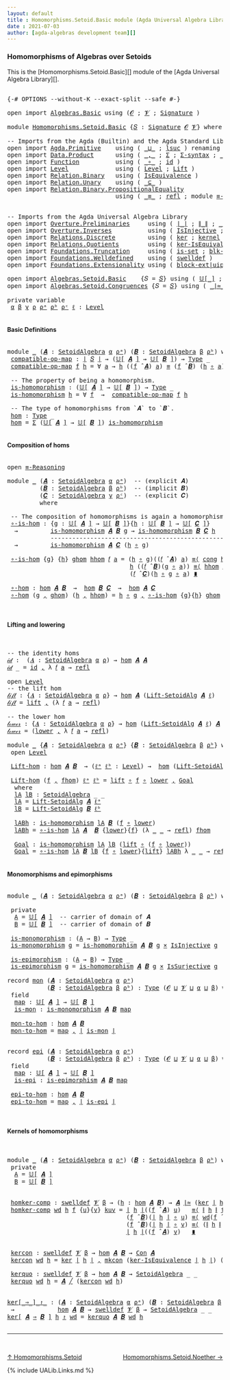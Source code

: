 ```yaml
---
layout: default
title : Homomorphisms.Setoid.Basic module (Agda Universal Algebra Library)
date : 2021-07-03
author: [agda-algebras development team][]
---
```


### <a id="homomorphisms-of-algebras-over-setoids">Homomorphisms of Algebras over Setoids</a>

This is the [Homomorphisms.Setoid.Basic][] module of the [Agda Universal Algebra Library][].

<pre class="Agda">

<a id="365" class="Symbol">{-#</a> <a id="369" class="Keyword">OPTIONS</a> <a id="377" class="Pragma">--without-K</a> <a id="389" class="Pragma">--exact-split</a> <a id="403" class="Pragma">--safe</a> <a id="410" class="Symbol">#-}</a>

<a id="415" class="Keyword">open</a> <a id="420" class="Keyword">import</a> <a id="427" href="Algebras.Basic.html" class="Module">Algebras.Basic</a> <a id="442" class="Keyword">using</a> <a id="448" class="Symbol">(</a><a id="449" href="Algebras.Basic.html#1155" class="Generalizable">𝓞</a> <a id="451" class="Symbol">;</a> <a id="453" href="Algebras.Basic.html#1157" class="Generalizable">𝓥</a> <a id="455" class="Symbol">;</a> <a id="457" href="Algebras.Basic.html#3581" class="Function">Signature</a> <a id="467" class="Symbol">)</a>

<a id="470" class="Keyword">module</a> <a id="477" href="Homomorphisms.Setoid.Basic.html" class="Module">Homomorphisms.Setoid.Basic</a> <a id="504" class="Symbol">{</a><a id="505" href="Homomorphisms.Setoid.Basic.html#505" class="Bound">𝑆</a> <a id="507" class="Symbol">:</a> <a id="509" href="Algebras.Basic.html#3581" class="Function">Signature</a> <a id="519" href="Algebras.Basic.html#1155" class="Generalizable">𝓞</a> <a id="521" href="Algebras.Basic.html#1157" class="Generalizable">𝓥</a><a id="522" class="Symbol">}</a> <a id="524" class="Keyword">where</a>

<a id="531" class="Comment">-- Imports from the Agda (Builtin) and the Agda Standard Library</a>
<a id="596" class="Keyword">open</a> <a id="601" class="Keyword">import</a> <a id="608" href="Agda.Primitive.html" class="Module">Agda.Primitive</a>    <a id="626" class="Keyword">using</a> <a id="632" class="Symbol">(</a> <a id="634" href="Agda.Primitive.html#810" class="Primitive Operator">_⊔_</a> <a id="638" class="Symbol">;</a> <a id="640" href="Agda.Primitive.html#780" class="Primitive">lsuc</a> <a id="645" class="Symbol">)</a> <a id="647" class="Keyword">renaming</a> <a id="656" class="Symbol">(</a> <a id="658" href="Agda.Primitive.html#326" class="Primitive">Set</a> <a id="662" class="Symbol">to</a> <a id="665" class="Primitive">Type</a> <a id="670" class="Symbol">)</a>
<a id="672" class="Keyword">open</a> <a id="677" class="Keyword">import</a> <a id="684" href="Data.Product.html" class="Module">Data.Product</a>      <a id="702" class="Keyword">using</a> <a id="708" class="Symbol">(</a> <a id="710" href="Agda.Builtin.Sigma.html#236" class="InductiveConstructor Operator">_,_</a> <a id="714" class="Symbol">;</a> <a id="716" href="Agda.Builtin.Sigma.html#166" class="Record">Σ</a> <a id="718" class="Symbol">;</a> <a id="720" href="Data.Product.html#916" class="Function">Σ-syntax</a> <a id="729" class="Symbol">;</a> <a id="731" href="Data.Product.html#1167" class="Function Operator">_×_</a> <a id="735" class="Symbol">)</a>
<a id="737" class="Keyword">open</a> <a id="742" class="Keyword">import</a> <a id="749" href="Function.html" class="Module">Function</a>          <a id="767" class="Keyword">using</a> <a id="773" class="Symbol">(</a> <a id="775" href="Function.Base.html#1031" class="Function Operator">_∘_</a> <a id="779" class="Symbol">;</a> <a id="781" href="Function.Base.html#615" class="Function">id</a> <a id="784" class="Symbol">)</a>
<a id="786" class="Keyword">open</a> <a id="791" class="Keyword">import</a> <a id="798" href="Level.html" class="Module">Level</a>             <a id="816" class="Keyword">using</a> <a id="822" class="Symbol">(</a> <a id="824" href="Agda.Primitive.html#597" class="Postulate">Level</a> <a id="830" class="Symbol">;</a> <a id="832" href="Level.html#400" class="Record">Lift</a> <a id="837" class="Symbol">)</a>
<a id="839" class="Keyword">open</a> <a id="844" class="Keyword">import</a> <a id="851" href="Relation.Binary.html" class="Module">Relation.Binary</a>   <a id="869" class="Keyword">using</a> <a id="875" class="Symbol">(</a> <a id="877" href="Relation.Binary.Structures.html#1522" class="Record">IsEquivalence</a> <a id="891" class="Symbol">)</a>
<a id="893" class="Keyword">open</a> <a id="898" class="Keyword">import</a> <a id="905" href="Relation.Unary.html" class="Module">Relation.Unary</a>    <a id="923" class="Keyword">using</a> <a id="929" class="Symbol">(</a> <a id="931" href="Relation.Unary.html#1742" class="Function Operator">_⊆_</a> <a id="935" class="Symbol">)</a>
<a id="937" class="Keyword">open</a> <a id="942" class="Keyword">import</a> <a id="949" href="Relation.Binary.PropositionalEquality.html" class="Module">Relation.Binary.PropositionalEquality</a>
                              <a id="1017" class="Keyword">using</a> <a id="1023" class="Symbol">(</a> <a id="1025" href="Agda.Builtin.Equality.html#151" class="Datatype Operator">_≡_</a> <a id="1029" class="Symbol">;</a> <a id="1031" href="Agda.Builtin.Equality.html#208" class="InductiveConstructor">refl</a> <a id="1036" class="Symbol">;</a> <a id="1038" class="Keyword">module</a> <a id="1045" href="Relation.Binary.PropositionalEquality.Core.html#2708" class="Module">≡-Reasoning</a> <a id="1057" class="Symbol">;</a> <a id="1059" href="Relation.Binary.PropositionalEquality.Core.html#1130" class="Function">cong</a> <a id="1064" class="Symbol">)</a>


<a id="1068" class="Comment">-- Imports from the Agda Universal Algebra Library</a>
<a id="1119" class="Keyword">open</a> <a id="1124" class="Keyword">import</a> <a id="1131" href="Overture.Preliminaries.html" class="Module">Overture.Preliminaries</a>     <a id="1158" class="Keyword">using</a> <a id="1164" class="Symbol">(</a> <a id="1166" href="Overture.Preliminaries.html#4245" class="Function Operator">∣_∣</a> <a id="1170" class="Symbol">;</a> <a id="1172" href="Overture.Preliminaries.html#4283" class="Function Operator">∥_∥</a> <a id="1176" class="Symbol">;</a> <a id="1178" href="Overture.Preliminaries.html#4949" class="Function Operator">_⁻¹</a> <a id="1182" class="Symbol">;</a> <a id="1184" href="Overture.Preliminaries.html#9333" class="Function Operator">_≈_</a><a id="1187" class="Symbol">)</a>
<a id="1189" class="Keyword">open</a> <a id="1194" class="Keyword">import</a> <a id="1201" href="Overture.Inverses.html" class="Module">Overture.Inverses</a>          <a id="1228" class="Keyword">using</a> <a id="1234" class="Symbol">(</a> <a id="1236" href="Overture.Inverses.html#2396" class="Function">IsInjective</a> <a id="1248" class="Symbol">;</a> <a id="1250" href="Overture.Inverses.html#3271" class="Function">IsSurjective</a> <a id="1263" class="Symbol">;</a> <a id="1265" href="Overture.Inverses.html#3527" class="Function">SurjInv</a> <a id="1273" class="Symbol">;</a> <a id="1275" href="Overture.Inverses.html#3839" class="Function">SurjInvIsRightInv</a> <a id="1293" class="Symbol">;</a> <a id="1295" href="Overture.Inverses.html#4022" class="Function">epic-factor</a> <a id="1307" class="Symbol">)</a>
<a id="1309" class="Keyword">open</a> <a id="1314" class="Keyword">import</a> <a id="1321" href="Relations.Discrete.html" class="Module">Relations.Discrete</a>         <a id="1348" class="Keyword">using</a> <a id="1354" class="Symbol">(</a> <a id="1356" href="Relations.Discrete.html#3675" class="Function">ker</a> <a id="1360" class="Symbol">;</a> <a id="1362" href="Relations.Discrete.html#3905" class="Function">kernel</a> <a id="1369" class="Symbol">)</a>
<a id="1371" class="Keyword">open</a> <a id="1376" class="Keyword">import</a> <a id="1383" href="Relations.Quotients.html" class="Module">Relations.Quotients</a>        <a id="1410" class="Keyword">using</a> <a id="1416" class="Symbol">(</a> <a id="1418" href="Relations.Quotients.html#2689" class="Function">ker-IsEquivalence</a> <a id="1436" class="Symbol">)</a>
<a id="1438" class="Keyword">open</a> <a id="1443" class="Keyword">import</a> <a id="1450" href="Foundations.Truncation.html" class="Module">Foundations.Truncation</a>     <a id="1477" class="Keyword">using</a> <a id="1483" class="Symbol">(</a> <a id="1485" href="Foundations.Truncation.html#6586" class="Function">is-set</a> <a id="1492" class="Symbol">;</a> <a id="1494" href="Foundations.Truncation.html#10844" class="Function">blk-uip</a> <a id="1502" class="Symbol">;</a> <a id="1504" href="Foundations.Truncation.html#7357" class="Function">is-embedding</a> <a id="1517" class="Symbol">;</a> <a id="1519" href="Foundations.Truncation.html#9420" class="Function">monic-is-embedding|Set</a> <a id="1542" class="Symbol">)</a>
<a id="1544" class="Keyword">open</a> <a id="1549" class="Keyword">import</a> <a id="1556" href="Foundations.Welldefined.html" class="Module">Foundations.Welldefined</a>    <a id="1583" class="Keyword">using</a> <a id="1589" class="Symbol">(</a> <a id="1591" href="Foundations.Welldefined.html#2935" class="Function">swelldef</a> <a id="1600" class="Symbol">)</a>
<a id="1602" class="Keyword">open</a> <a id="1607" class="Keyword">import</a> <a id="1614" href="Foundations.Extensionality.html" class="Module">Foundations.Extensionality</a> <a id="1641" class="Keyword">using</a> <a id="1647" class="Symbol">(</a> <a id="1649" href="Foundations.Extensionality.html#4871" class="Function">block-ext|uip</a> <a id="1663" class="Symbol">;</a> <a id="1665" href="Foundations.Extensionality.html#3284" class="Function">pred-ext</a> <a id="1674" class="Symbol">)</a>

<a id="1677" class="Keyword">open</a> <a id="1682" class="Keyword">import</a> <a id="1689" href="Algebras.Setoid.Basic.html" class="Module">Algebras.Setoid.Basic</a>    <a id="1714" class="Symbol">{</a><a id="1715" class="Argument">𝑆</a> <a id="1717" class="Symbol">=</a> <a id="1719" href="Homomorphisms.Setoid.Basic.html#505" class="Bound">𝑆</a><a id="1720" class="Symbol">}</a> <a id="1722" class="Keyword">using</a> <a id="1728" class="Symbol">(</a> <a id="1730" href="Algebras.Setoid.Basic.html#3900" class="Function Operator">𝕌[_]</a> <a id="1735" class="Symbol">;</a> <a id="1737" href="Algebras.Setoid.Basic.html#3299" class="Record">SetoidAlgebra</a> <a id="1751" class="Symbol">;</a> <a id="1753" href="Algebras.Setoid.Basic.html#4532" class="Function Operator">_̂_</a> <a id="1757" class="Symbol">;</a> <a id="1759" href="Algebras.Setoid.Basic.html#4772" class="Function">Lift-SetoidAlg</a> <a id="1774" class="Symbol">)</a>
<a id="1776" class="Keyword">open</a> <a id="1781" class="Keyword">import</a> <a id="1788" href="Algebras.Setoid.Congruences.html" class="Module">Algebras.Setoid.Congruences</a> <a id="1816" class="Symbol">{</a><a id="1817" class="Argument">𝑆</a> <a id="1819" class="Symbol">=</a> <a id="1821" href="Homomorphisms.Setoid.Basic.html#505" class="Bound">𝑆</a><a id="1822" class="Symbol">}</a> <a id="1824" class="Keyword">using</a> <a id="1830" class="Symbol">(</a> <a id="1832" href="Algebras.Setoid.Congruences.html#1870" class="Function Operator">_∣≈_</a> <a id="1837" class="Symbol">;</a> <a id="1839" href="Algebras.Setoid.Congruences.html#2753" class="Function">Con</a> <a id="1843" class="Symbol">;</a> <a id="1845" href="Algebras.Setoid.Congruences.html#2541" class="Record">IsCongruence</a> <a id="1858" class="Symbol">;</a> <a id="1860" href="Algebras.Setoid.Congruences.html#2637" class="InductiveConstructor">mkcon</a> <a id="1866" class="Symbol">;</a> <a id="1868" href="Algebras.Setoid.Congruences.html#3741" class="Function Operator">_╱_</a><a id="1871" class="Symbol">)</a>

<a id="1874" class="Keyword">private</a> <a id="1882" class="Keyword">variable</a>
 <a id="1892" href="Homomorphisms.Setoid.Basic.html#1892" class="Generalizable">α</a> <a id="1894" href="Homomorphisms.Setoid.Basic.html#1894" class="Generalizable">β</a> <a id="1896" href="Homomorphisms.Setoid.Basic.html#1896" class="Generalizable">γ</a> <a id="1898" href="Homomorphisms.Setoid.Basic.html#1898" class="Generalizable">ρ</a> <a id="1900" href="Homomorphisms.Setoid.Basic.html#1900" class="Generalizable">ρᵃ</a> <a id="1903" href="Homomorphisms.Setoid.Basic.html#1903" class="Generalizable">ρᵇ</a> <a id="1906" href="Homomorphisms.Setoid.Basic.html#1906" class="Generalizable">ρᶜ</a> <a id="1909" href="Homomorphisms.Setoid.Basic.html#1909" class="Generalizable">ℓ</a> <a id="1911" class="Symbol">:</a> <a id="1913" href="Agda.Primitive.html#597" class="Postulate">Level</a>

</pre>

#### <a id="basic-definitions">Basic Definitions</a>

<pre class="Agda">

<a id="2000" class="Keyword">module</a> <a id="2007" href="Homomorphisms.Setoid.Basic.html#2007" class="Module">_</a> <a id="2009" class="Symbol">(</a><a id="2010" href="Homomorphisms.Setoid.Basic.html#2010" class="Bound">𝑨</a> <a id="2012" class="Symbol">:</a> <a id="2014" href="Algebras.Setoid.Basic.html#3299" class="Record">SetoidAlgebra</a> <a id="2028" href="Homomorphisms.Setoid.Basic.html#1892" class="Generalizable">α</a> <a id="2030" href="Homomorphisms.Setoid.Basic.html#1900" class="Generalizable">ρᵃ</a><a id="2032" class="Symbol">)</a> <a id="2034" class="Symbol">(</a><a id="2035" href="Homomorphisms.Setoid.Basic.html#2035" class="Bound">𝑩</a> <a id="2037" class="Symbol">:</a> <a id="2039" href="Algebras.Setoid.Basic.html#3299" class="Record">SetoidAlgebra</a> <a id="2053" href="Homomorphisms.Setoid.Basic.html#1894" class="Generalizable">β</a> <a id="2055" href="Homomorphisms.Setoid.Basic.html#1903" class="Generalizable">ρᵇ</a><a id="2057" class="Symbol">)</a> <a id="2059" class="Keyword">where</a>
 <a id="2066" href="Homomorphisms.Setoid.Basic.html#2066" class="Function">compatible-op-map</a> <a id="2084" class="Symbol">:</a> <a id="2086" href="Overture.Preliminaries.html#4245" class="Function Operator">∣</a> <a id="2088" href="Homomorphisms.Setoid.Basic.html#505" class="Bound">𝑆</a> <a id="2090" href="Overture.Preliminaries.html#4245" class="Function Operator">∣</a> <a id="2092" class="Symbol">→</a> <a id="2094" class="Symbol">(</a><a id="2095" href="Algebras.Setoid.Basic.html#3900" class="Function Operator">𝕌[</a> <a id="2098" href="Homomorphisms.Setoid.Basic.html#2010" class="Bound">𝑨</a> <a id="2100" href="Algebras.Setoid.Basic.html#3900" class="Function Operator">]</a> <a id="2102" class="Symbol">→</a> <a id="2104" href="Algebras.Setoid.Basic.html#3900" class="Function Operator">𝕌[</a> <a id="2107" href="Homomorphisms.Setoid.Basic.html#2035" class="Bound">𝑩</a> <a id="2109" href="Algebras.Setoid.Basic.html#3900" class="Function Operator">]</a><a id="2110" class="Symbol">)</a> <a id="2112" class="Symbol">→</a> <a id="2114" href="Homomorphisms.Setoid.Basic.html#665" class="Primitive">Type</a> <a id="2119" class="Symbol">_</a>
 <a id="2122" href="Homomorphisms.Setoid.Basic.html#2066" class="Function">compatible-op-map</a> <a id="2140" href="Homomorphisms.Setoid.Basic.html#2140" class="Bound">f</a> <a id="2142" href="Homomorphisms.Setoid.Basic.html#2142" class="Bound">h</a> <a id="2144" class="Symbol">=</a> <a id="2146" class="Symbol">∀</a> <a id="2148" href="Homomorphisms.Setoid.Basic.html#2148" class="Bound">a</a> <a id="2150" class="Symbol">→</a> <a id="2152" href="Homomorphisms.Setoid.Basic.html#2142" class="Bound">h</a> <a id="2154" class="Symbol">((</a><a id="2156" href="Homomorphisms.Setoid.Basic.html#2140" class="Bound">f</a> <a id="2158" href="Algebras.Setoid.Basic.html#4532" class="Function Operator">̂</a> <a id="2160" href="Homomorphisms.Setoid.Basic.html#2010" class="Bound">𝑨</a><a id="2161" class="Symbol">)</a> <a id="2163" href="Homomorphisms.Setoid.Basic.html#2148" class="Bound">a</a><a id="2164" class="Symbol">)</a> <a id="2166" href="Agda.Builtin.Equality.html#151" class="Datatype Operator">≡</a> <a id="2168" class="Symbol">(</a><a id="2169" href="Homomorphisms.Setoid.Basic.html#2140" class="Bound">f</a> <a id="2171" href="Algebras.Setoid.Basic.html#4532" class="Function Operator">̂</a> <a id="2173" href="Homomorphisms.Setoid.Basic.html#2035" class="Bound">𝑩</a><a id="2174" class="Symbol">)</a> <a id="2176" class="Symbol">(</a><a id="2177" href="Homomorphisms.Setoid.Basic.html#2142" class="Bound">h</a> <a id="2179" href="Function.Base.html#1031" class="Function Operator">∘</a> <a id="2181" href="Homomorphisms.Setoid.Basic.html#2148" class="Bound">a</a><a id="2182" class="Symbol">)</a>

 <a id="2186" class="Comment">-- The property of being a homomorphism.</a>
 <a id="2228" href="Homomorphisms.Setoid.Basic.html#2228" class="Function">is-homomorphism</a> <a id="2244" class="Symbol">:</a> <a id="2246" class="Symbol">(</a><a id="2247" href="Algebras.Setoid.Basic.html#3900" class="Function Operator">𝕌[</a> <a id="2250" href="Homomorphisms.Setoid.Basic.html#2010" class="Bound">𝑨</a> <a id="2252" href="Algebras.Setoid.Basic.html#3900" class="Function Operator">]</a> <a id="2254" class="Symbol">→</a> <a id="2256" href="Algebras.Setoid.Basic.html#3900" class="Function Operator">𝕌[</a> <a id="2259" href="Homomorphisms.Setoid.Basic.html#2035" class="Bound">𝑩</a> <a id="2261" href="Algebras.Setoid.Basic.html#3900" class="Function Operator">]</a><a id="2262" class="Symbol">)</a> <a id="2264" class="Symbol">→</a> <a id="2266" href="Homomorphisms.Setoid.Basic.html#665" class="Primitive">Type</a> <a id="2271" class="Symbol">_</a>
 <a id="2274" href="Homomorphisms.Setoid.Basic.html#2228" class="Function">is-homomorphism</a> <a id="2290" href="Homomorphisms.Setoid.Basic.html#2290" class="Bound">h</a> <a id="2292" class="Symbol">=</a> <a id="2294" class="Symbol">∀</a> <a id="2296" href="Homomorphisms.Setoid.Basic.html#2296" class="Bound">f</a>  <a id="2299" class="Symbol">→</a>  <a id="2302" href="Homomorphisms.Setoid.Basic.html#2066" class="Function">compatible-op-map</a> <a id="2320" href="Homomorphisms.Setoid.Basic.html#2296" class="Bound">f</a> <a id="2322" href="Homomorphisms.Setoid.Basic.html#2290" class="Bound">h</a>

 <a id="2326" class="Comment">-- The type of homomorphisms from `𝑨` to `𝑩`.</a>
 <a id="2373" href="Homomorphisms.Setoid.Basic.html#2373" class="Function">hom</a> <a id="2377" class="Symbol">:</a> <a id="2379" href="Homomorphisms.Setoid.Basic.html#665" class="Primitive">Type</a> <a id="2384" class="Symbol">_</a>
 <a id="2387" href="Homomorphisms.Setoid.Basic.html#2373" class="Function">hom</a> <a id="2391" class="Symbol">=</a> <a id="2393" href="Agda.Builtin.Sigma.html#166" class="Record">Σ</a> <a id="2395" class="Symbol">(</a><a id="2396" href="Algebras.Setoid.Basic.html#3900" class="Function Operator">𝕌[</a> <a id="2399" href="Homomorphisms.Setoid.Basic.html#2010" class="Bound">𝑨</a> <a id="2401" href="Algebras.Setoid.Basic.html#3900" class="Function Operator">]</a> <a id="2403" class="Symbol">→</a> <a id="2405" href="Algebras.Setoid.Basic.html#3900" class="Function Operator">𝕌[</a> <a id="2408" href="Homomorphisms.Setoid.Basic.html#2035" class="Bound">𝑩</a> <a id="2410" href="Algebras.Setoid.Basic.html#3900" class="Function Operator">]</a><a id="2411" class="Symbol">)</a> <a id="2413" href="Homomorphisms.Setoid.Basic.html#2228" class="Function">is-homomorphism</a>

</pre>

#### <a id="composition-of-homs">Composition of homs</a>

<pre class="Agda">

<a id="2514" class="Keyword">open</a> <a id="2519" href="Relation.Binary.PropositionalEquality.Core.html#2708" class="Module">≡-Reasoning</a>

<a id="2532" class="Keyword">module</a> <a id="2539" href="Homomorphisms.Setoid.Basic.html#2539" class="Module">_</a> <a id="2541" class="Symbol">(</a><a id="2542" href="Homomorphisms.Setoid.Basic.html#2542" class="Bound">𝑨</a> <a id="2544" class="Symbol">:</a> <a id="2546" href="Algebras.Setoid.Basic.html#3299" class="Record">SetoidAlgebra</a> <a id="2560" href="Homomorphisms.Setoid.Basic.html#1892" class="Generalizable">α</a> <a id="2562" href="Homomorphisms.Setoid.Basic.html#1900" class="Generalizable">ρᵃ</a><a id="2564" class="Symbol">)</a>  <a id="2567" class="Comment">-- (explicit 𝑨)</a>
         <a id="2592" class="Symbol">(</a><a id="2593" href="Homomorphisms.Setoid.Basic.html#2593" class="Bound">𝑩</a> <a id="2595" class="Symbol">:</a> <a id="2597" href="Algebras.Setoid.Basic.html#3299" class="Record">SetoidAlgebra</a> <a id="2611" href="Homomorphisms.Setoid.Basic.html#1894" class="Generalizable">β</a> <a id="2613" href="Homomorphisms.Setoid.Basic.html#1903" class="Generalizable">ρᵇ</a><a id="2615" class="Symbol">)</a>  <a id="2618" class="Comment">-- (implicit 𝑩)</a>
         <a id="2643" class="Symbol">(</a><a id="2644" href="Homomorphisms.Setoid.Basic.html#2644" class="Bound">𝑪</a> <a id="2646" class="Symbol">:</a> <a id="2648" href="Algebras.Setoid.Basic.html#3299" class="Record">SetoidAlgebra</a> <a id="2662" href="Homomorphisms.Setoid.Basic.html#1896" class="Generalizable">γ</a> <a id="2664" href="Homomorphisms.Setoid.Basic.html#1906" class="Generalizable">ρᶜ</a><a id="2666" class="Symbol">)</a>  <a id="2669" class="Comment">-- (explicit 𝑪)</a>
         <a id="2694" class="Keyword">where</a>

 <a id="2702" class="Comment">-- The composition of homomorphisms is again a homomorphism.</a>
 <a id="2764" href="Homomorphisms.Setoid.Basic.html#2764" class="Function">∘-is-hom</a> <a id="2773" class="Symbol">:</a> <a id="2775" class="Symbol">{</a><a id="2776" href="Homomorphisms.Setoid.Basic.html#2776" class="Bound">g</a> <a id="2778" class="Symbol">:</a> <a id="2780" href="Algebras.Setoid.Basic.html#3900" class="Function Operator">𝕌[</a> <a id="2783" href="Homomorphisms.Setoid.Basic.html#2542" class="Bound">𝑨</a> <a id="2785" href="Algebras.Setoid.Basic.html#3900" class="Function Operator">]</a> <a id="2787" class="Symbol">→</a> <a id="2789" href="Algebras.Setoid.Basic.html#3900" class="Function Operator">𝕌[</a> <a id="2792" href="Homomorphisms.Setoid.Basic.html#2593" class="Bound">𝑩</a> <a id="2794" href="Algebras.Setoid.Basic.html#3900" class="Function Operator">]</a><a id="2795" class="Symbol">}{</a><a id="2797" href="Homomorphisms.Setoid.Basic.html#2797" class="Bound">h</a> <a id="2799" class="Symbol">:</a> <a id="2801" href="Algebras.Setoid.Basic.html#3900" class="Function Operator">𝕌[</a> <a id="2804" href="Homomorphisms.Setoid.Basic.html#2593" class="Bound">𝑩</a> <a id="2806" href="Algebras.Setoid.Basic.html#3900" class="Function Operator">]</a> <a id="2808" class="Symbol">→</a> <a id="2810" href="Algebras.Setoid.Basic.html#3900" class="Function Operator">𝕌[</a> <a id="2813" href="Homomorphisms.Setoid.Basic.html#2644" class="Bound">𝑪</a> <a id="2815" href="Algebras.Setoid.Basic.html#3900" class="Function Operator">]</a><a id="2816" class="Symbol">}</a>
  <a id="2820" class="Symbol">→</a>         <a id="2830" href="Homomorphisms.Setoid.Basic.html#2228" class="Function">is-homomorphism</a> <a id="2846" href="Homomorphisms.Setoid.Basic.html#2542" class="Bound">𝑨</a> <a id="2848" href="Homomorphisms.Setoid.Basic.html#2593" class="Bound">𝑩</a> <a id="2850" href="Homomorphisms.Setoid.Basic.html#2776" class="Bound">g</a> <a id="2852" class="Symbol">→</a> <a id="2854" href="Homomorphisms.Setoid.Basic.html#2228" class="Function">is-homomorphism</a> <a id="2870" href="Homomorphisms.Setoid.Basic.html#2593" class="Bound">𝑩</a> <a id="2872" href="Homomorphisms.Setoid.Basic.html#2644" class="Bound">𝑪</a> <a id="2874" href="Homomorphisms.Setoid.Basic.html#2797" class="Bound">h</a>
            <a id="2888" class="Comment">-------------------------------------------------</a>
  <a id="2940" class="Symbol">→</a>         <a id="2950" href="Homomorphisms.Setoid.Basic.html#2228" class="Function">is-homomorphism</a> <a id="2966" href="Homomorphisms.Setoid.Basic.html#2542" class="Bound">𝑨</a> <a id="2968" href="Homomorphisms.Setoid.Basic.html#2644" class="Bound">𝑪</a> <a id="2970" class="Symbol">(</a><a id="2971" href="Homomorphisms.Setoid.Basic.html#2797" class="Bound">h</a> <a id="2973" href="Function.Base.html#1031" class="Function Operator">∘</a> <a id="2975" href="Homomorphisms.Setoid.Basic.html#2776" class="Bound">g</a><a id="2976" class="Symbol">)</a>

 <a id="2980" href="Homomorphisms.Setoid.Basic.html#2764" class="Function">∘-is-hom</a> <a id="2989" class="Symbol">{</a><a id="2990" href="Homomorphisms.Setoid.Basic.html#2990" class="Bound">g</a><a id="2991" class="Symbol">}</a> <a id="2993" class="Symbol">{</a><a id="2994" href="Homomorphisms.Setoid.Basic.html#2994" class="Bound">h</a><a id="2995" class="Symbol">}</a> <a id="2997" href="Homomorphisms.Setoid.Basic.html#2997" class="Bound">ghom</a> <a id="3002" href="Homomorphisms.Setoid.Basic.html#3002" class="Bound">hhom</a> <a id="3007" href="Homomorphisms.Setoid.Basic.html#3007" class="Bound">𝑓</a> <a id="3009" href="Homomorphisms.Setoid.Basic.html#3009" class="Bound">a</a> <a id="3011" class="Symbol">=</a> <a id="3013" class="Symbol">(</a><a id="3014" href="Homomorphisms.Setoid.Basic.html#2994" class="Bound">h</a> <a id="3016" href="Function.Base.html#1031" class="Function Operator">∘</a> <a id="3018" href="Homomorphisms.Setoid.Basic.html#2990" class="Bound">g</a><a id="3019" class="Symbol">)((</a><a id="3022" href="Homomorphisms.Setoid.Basic.html#3007" class="Bound">𝑓</a> <a id="3024" href="Algebras.Setoid.Basic.html#4532" class="Function Operator">̂</a> <a id="3026" href="Homomorphisms.Setoid.Basic.html#2542" class="Bound">𝑨</a><a id="3027" class="Symbol">)</a> <a id="3029" href="Homomorphisms.Setoid.Basic.html#3009" class="Bound">a</a><a id="3030" class="Symbol">)</a> <a id="3032" href="Relation.Binary.PropositionalEquality.Core.html#2923" class="Function">≡⟨</a> <a id="3035" href="Relation.Binary.PropositionalEquality.Core.html#1130" class="Function">cong</a> <a id="3040" href="Homomorphisms.Setoid.Basic.html#2994" class="Bound">h</a> <a id="3042" class="Symbol">(</a> <a id="3044" href="Homomorphisms.Setoid.Basic.html#2997" class="Bound">ghom</a> <a id="3049" href="Homomorphisms.Setoid.Basic.html#3007" class="Bound">𝑓</a> <a id="3051" href="Homomorphisms.Setoid.Basic.html#3009" class="Bound">a</a> <a id="3053" class="Symbol">)</a> <a id="3055" href="Relation.Binary.PropositionalEquality.Core.html#2923" class="Function">⟩</a>
                                  <a id="3091" href="Homomorphisms.Setoid.Basic.html#2994" class="Bound">h</a> <a id="3093" class="Symbol">((</a><a id="3095" href="Homomorphisms.Setoid.Basic.html#3007" class="Bound">𝑓</a> <a id="3097" href="Algebras.Setoid.Basic.html#4532" class="Function Operator">̂</a> <a id="3099" href="Homomorphisms.Setoid.Basic.html#2593" class="Bound">𝑩</a><a id="3100" class="Symbol">)(</a><a id="3102" href="Homomorphisms.Setoid.Basic.html#2990" class="Bound">g</a> <a id="3104" href="Function.Base.html#1031" class="Function Operator">∘</a> <a id="3106" href="Homomorphisms.Setoid.Basic.html#3009" class="Bound">a</a><a id="3107" class="Symbol">))</a> <a id="3110" href="Relation.Binary.PropositionalEquality.Core.html#2923" class="Function">≡⟨</a> <a id="3113" href="Homomorphisms.Setoid.Basic.html#3002" class="Bound">hhom</a> <a id="3118" href="Homomorphisms.Setoid.Basic.html#3007" class="Bound">𝑓</a> <a id="3120" class="Symbol">(</a> <a id="3122" href="Homomorphisms.Setoid.Basic.html#2990" class="Bound">g</a> <a id="3124" href="Function.Base.html#1031" class="Function Operator">∘</a> <a id="3126" href="Homomorphisms.Setoid.Basic.html#3009" class="Bound">a</a> <a id="3128" class="Symbol">)</a> <a id="3130" href="Relation.Binary.PropositionalEquality.Core.html#2923" class="Function">⟩</a>
                                  <a id="3166" class="Symbol">(</a><a id="3167" href="Homomorphisms.Setoid.Basic.html#3007" class="Bound">𝑓</a> <a id="3169" href="Algebras.Setoid.Basic.html#4532" class="Function Operator">̂</a> <a id="3171" href="Homomorphisms.Setoid.Basic.html#2644" class="Bound">𝑪</a><a id="3172" class="Symbol">)(</a><a id="3174" href="Homomorphisms.Setoid.Basic.html#2994" class="Bound">h</a> <a id="3176" href="Function.Base.html#1031" class="Function Operator">∘</a> <a id="3178" href="Homomorphisms.Setoid.Basic.html#2990" class="Bound">g</a> <a id="3180" href="Function.Base.html#1031" class="Function Operator">∘</a> <a id="3182" href="Homomorphisms.Setoid.Basic.html#3009" class="Bound">a</a><a id="3183" class="Symbol">)</a> <a id="3185" href="Relation.Binary.PropositionalEquality.Core.html#3105" class="Function Operator">∎</a>

 <a id="3189" href="Homomorphisms.Setoid.Basic.html#3189" class="Function">∘-hom</a> <a id="3195" class="Symbol">:</a> <a id="3197" href="Homomorphisms.Setoid.Basic.html#2373" class="Function">hom</a> <a id="3201" href="Homomorphisms.Setoid.Basic.html#2542" class="Bound">𝑨</a> <a id="3203" href="Homomorphisms.Setoid.Basic.html#2593" class="Bound">𝑩</a>  <a id="3206" class="Symbol">→</a>  <a id="3209" href="Homomorphisms.Setoid.Basic.html#2373" class="Function">hom</a> <a id="3213" href="Homomorphisms.Setoid.Basic.html#2593" class="Bound">𝑩</a> <a id="3215" href="Homomorphisms.Setoid.Basic.html#2644" class="Bound">𝑪</a>  <a id="3218" class="Symbol">→</a>  <a id="3221" href="Homomorphisms.Setoid.Basic.html#2373" class="Function">hom</a> <a id="3225" href="Homomorphisms.Setoid.Basic.html#2542" class="Bound">𝑨</a> <a id="3227" href="Homomorphisms.Setoid.Basic.html#2644" class="Bound">𝑪</a>
 <a id="3230" href="Homomorphisms.Setoid.Basic.html#3189" class="Function">∘-hom</a> <a id="3236" class="Symbol">(</a><a id="3237" href="Homomorphisms.Setoid.Basic.html#3237" class="Bound">g</a> <a id="3239" href="Agda.Builtin.Sigma.html#236" class="InductiveConstructor Operator">,</a> <a id="3241" href="Homomorphisms.Setoid.Basic.html#3241" class="Bound">ghom</a><a id="3245" class="Symbol">)</a> <a id="3247" class="Symbol">(</a><a id="3248" href="Homomorphisms.Setoid.Basic.html#3248" class="Bound">h</a> <a id="3250" href="Agda.Builtin.Sigma.html#236" class="InductiveConstructor Operator">,</a> <a id="3252" href="Homomorphisms.Setoid.Basic.html#3252" class="Bound">hhom</a><a id="3256" class="Symbol">)</a> <a id="3258" class="Symbol">=</a> <a id="3260" href="Homomorphisms.Setoid.Basic.html#3248" class="Bound">h</a> <a id="3262" href="Function.Base.html#1031" class="Function Operator">∘</a> <a id="3264" href="Homomorphisms.Setoid.Basic.html#3237" class="Bound">g</a> <a id="3266" href="Agda.Builtin.Sigma.html#236" class="InductiveConstructor Operator">,</a> <a id="3268" href="Homomorphisms.Setoid.Basic.html#2764" class="Function">∘-is-hom</a> <a id="3277" class="Symbol">{</a><a id="3278" href="Homomorphisms.Setoid.Basic.html#3237" class="Bound">g</a><a id="3279" class="Symbol">}{</a><a id="3281" href="Homomorphisms.Setoid.Basic.html#3248" class="Bound">h</a><a id="3282" class="Symbol">}</a> <a id="3284" href="Homomorphisms.Setoid.Basic.html#3241" class="Bound">ghom</a> <a id="3289" href="Homomorphisms.Setoid.Basic.html#3252" class="Bound">hhom</a> 


</pre>

#### <a id="lifting-and-lowering">Lifting and lowering</a>

<pre class="Agda">


<a id="3384" class="Comment">-- the identity homs</a>
<a id="𝒾𝒹"></a><a id="3405" href="Homomorphisms.Setoid.Basic.html#3405" class="Function">𝒾𝒹</a> <a id="3408" class="Symbol">:</a>  <a id="3411" class="Symbol">(</a><a id="3412" href="Homomorphisms.Setoid.Basic.html#3412" class="Bound">𝑨</a> <a id="3414" class="Symbol">:</a> <a id="3416" href="Algebras.Setoid.Basic.html#3299" class="Record">SetoidAlgebra</a> <a id="3430" href="Homomorphisms.Setoid.Basic.html#1892" class="Generalizable">α</a> <a id="3432" href="Homomorphisms.Setoid.Basic.html#1898" class="Generalizable">ρ</a><a id="3433" class="Symbol">)</a> <a id="3435" class="Symbol">→</a> <a id="3437" href="Homomorphisms.Setoid.Basic.html#2373" class="Function">hom</a> <a id="3441" href="Homomorphisms.Setoid.Basic.html#3412" class="Bound">𝑨</a> <a id="3443" href="Homomorphisms.Setoid.Basic.html#3412" class="Bound">𝑨</a>
<a id="3445" href="Homomorphisms.Setoid.Basic.html#3405" class="Function">𝒾𝒹</a> <a id="3448" class="Symbol">_</a> <a id="3450" class="Symbol">=</a> <a id="3452" href="Function.Base.html#615" class="Function">id</a> <a id="3455" href="Agda.Builtin.Sigma.html#236" class="InductiveConstructor Operator">,</a> <a id="3457" class="Symbol">λ</a> <a id="3459" href="Homomorphisms.Setoid.Basic.html#3459" class="Bound">𝑓</a> <a id="3461" href="Homomorphisms.Setoid.Basic.html#3461" class="Bound">a</a> <a id="3463" class="Symbol">→</a> <a id="3465" href="Agda.Builtin.Equality.html#208" class="InductiveConstructor">refl</a>

<a id="3471" class="Keyword">open</a> <a id="3476" href="Level.html" class="Module">Level</a>
<a id="3482" class="Comment">-- the lift hom</a>
<a id="𝓁𝒾𝒻𝓉"></a><a id="3498" href="Homomorphisms.Setoid.Basic.html#3498" class="Function">𝓁𝒾𝒻𝓉</a> <a id="3503" class="Symbol">:</a> <a id="3505" class="Symbol">{</a><a id="3506" href="Homomorphisms.Setoid.Basic.html#3506" class="Bound">𝑨</a> <a id="3508" class="Symbol">:</a> <a id="3510" href="Algebras.Setoid.Basic.html#3299" class="Record">SetoidAlgebra</a> <a id="3524" href="Homomorphisms.Setoid.Basic.html#1892" class="Generalizable">α</a> <a id="3526" href="Homomorphisms.Setoid.Basic.html#1898" class="Generalizable">ρ</a><a id="3527" class="Symbol">}</a> <a id="3529" class="Symbol">→</a> <a id="3531" href="Homomorphisms.Setoid.Basic.html#2373" class="Function">hom</a> <a id="3535" href="Homomorphisms.Setoid.Basic.html#3506" class="Bound">𝑨</a> <a id="3537" class="Symbol">(</a><a id="3538" href="Algebras.Setoid.Basic.html#4772" class="Function">Lift-SetoidAlg</a> <a id="3553" href="Homomorphisms.Setoid.Basic.html#3506" class="Bound">𝑨</a> <a id="3555" href="Homomorphisms.Setoid.Basic.html#1909" class="Generalizable">ℓ</a><a id="3556" class="Symbol">)</a>
<a id="3558" href="Homomorphisms.Setoid.Basic.html#3498" class="Function">𝓁𝒾𝒻𝓉</a> <a id="3563" class="Symbol">=</a> <a id="3565" href="Level.html#457" class="InductiveConstructor">lift</a> <a id="3570" href="Agda.Builtin.Sigma.html#236" class="InductiveConstructor Operator">,</a> <a id="3572" class="Symbol">(λ</a> <a id="3575" href="Homomorphisms.Setoid.Basic.html#3575" class="Bound">𝑓</a> <a id="3577" href="Homomorphisms.Setoid.Basic.html#3577" class="Bound">a</a> <a id="3579" class="Symbol">→</a> <a id="3581" href="Agda.Builtin.Equality.html#208" class="InductiveConstructor">refl</a><a id="3585" class="Symbol">)</a>

<a id="3588" class="Comment">-- the lower hom</a>
<a id="𝓁ℴ𝓌ℯ𝓇"></a><a id="3605" href="Homomorphisms.Setoid.Basic.html#3605" class="Function">𝓁ℴ𝓌ℯ𝓇</a> <a id="3611" class="Symbol">:</a> <a id="3613" class="Symbol">{</a><a id="3614" href="Homomorphisms.Setoid.Basic.html#3614" class="Bound">𝑨</a> <a id="3616" class="Symbol">:</a> <a id="3618" href="Algebras.Setoid.Basic.html#3299" class="Record">SetoidAlgebra</a> <a id="3632" href="Homomorphisms.Setoid.Basic.html#1892" class="Generalizable">α</a> <a id="3634" href="Homomorphisms.Setoid.Basic.html#1898" class="Generalizable">ρ</a><a id="3635" class="Symbol">}</a> <a id="3637" class="Symbol">→</a> <a id="3639" href="Homomorphisms.Setoid.Basic.html#2373" class="Function">hom</a> <a id="3643" class="Symbol">(</a><a id="3644" href="Algebras.Setoid.Basic.html#4772" class="Function">Lift-SetoidAlg</a> <a id="3659" href="Homomorphisms.Setoid.Basic.html#3614" class="Bound">𝑨</a> <a id="3661" href="Homomorphisms.Setoid.Basic.html#1909" class="Generalizable">ℓ</a><a id="3662" class="Symbol">)</a> <a id="3664" href="Homomorphisms.Setoid.Basic.html#3614" class="Bound">𝑨</a>
<a id="3666" href="Homomorphisms.Setoid.Basic.html#3605" class="Function">𝓁ℴ𝓌ℯ𝓇</a> <a id="3672" class="Symbol">=</a> <a id="3674" class="Symbol">(</a><a id="3675" href="Level.html#470" class="Field">lower</a> <a id="3681" href="Agda.Builtin.Sigma.html#236" class="InductiveConstructor Operator">,</a> <a id="3683" class="Symbol">λ</a> <a id="3685" href="Homomorphisms.Setoid.Basic.html#3685" class="Bound">𝑓</a> <a id="3687" href="Homomorphisms.Setoid.Basic.html#3687" class="Bound">a</a> <a id="3689" class="Symbol">→</a> <a id="3691" href="Agda.Builtin.Equality.html#208" class="InductiveConstructor">refl</a><a id="3695" class="Symbol">)</a>

<a id="3698" class="Keyword">module</a> <a id="3705" href="Homomorphisms.Setoid.Basic.html#3705" class="Module">_</a> <a id="3707" class="Symbol">{</a><a id="3708" href="Homomorphisms.Setoid.Basic.html#3708" class="Bound">𝑨</a> <a id="3710" class="Symbol">:</a> <a id="3712" href="Algebras.Setoid.Basic.html#3299" class="Record">SetoidAlgebra</a> <a id="3726" href="Homomorphisms.Setoid.Basic.html#1892" class="Generalizable">α</a> <a id="3728" href="Homomorphisms.Setoid.Basic.html#1900" class="Generalizable">ρᵃ</a><a id="3730" class="Symbol">}</a> <a id="3732" class="Symbol">{</a><a id="3733" href="Homomorphisms.Setoid.Basic.html#3733" class="Bound">𝑩</a> <a id="3735" class="Symbol">:</a> <a id="3737" href="Algebras.Setoid.Basic.html#3299" class="Record">SetoidAlgebra</a> <a id="3751" href="Homomorphisms.Setoid.Basic.html#1894" class="Generalizable">β</a> <a id="3753" href="Homomorphisms.Setoid.Basic.html#1903" class="Generalizable">ρᵇ</a><a id="3755" class="Symbol">}</a> <a id="3757" class="Keyword">where</a>
 <a id="3764" class="Keyword">open</a> <a id="3769" href="Level.html" class="Module">Level</a>

 <a id="3777" href="Homomorphisms.Setoid.Basic.html#3777" class="Function">Lift-hom</a> <a id="3786" class="Symbol">:</a> <a id="3788" href="Homomorphisms.Setoid.Basic.html#2373" class="Function">hom</a> <a id="3792" href="Homomorphisms.Setoid.Basic.html#3708" class="Bound">𝑨</a> <a id="3794" href="Homomorphisms.Setoid.Basic.html#3733" class="Bound">𝑩</a>  <a id="3797" class="Symbol">→</a> <a id="3799" class="Symbol">(</a><a id="3800" href="Homomorphisms.Setoid.Basic.html#3800" class="Bound">ℓᵃ</a> <a id="3803" href="Homomorphisms.Setoid.Basic.html#3803" class="Bound">ℓᵇ</a> <a id="3806" class="Symbol">:</a> <a id="3808" href="Agda.Primitive.html#597" class="Postulate">Level</a><a id="3813" class="Symbol">)</a> <a id="3815" class="Symbol">→</a>  <a id="3818" href="Homomorphisms.Setoid.Basic.html#2373" class="Function">hom</a> <a id="3822" class="Symbol">(</a><a id="3823" href="Algebras.Setoid.Basic.html#4772" class="Function">Lift-SetoidAlg</a> <a id="3838" href="Homomorphisms.Setoid.Basic.html#3708" class="Bound">𝑨</a> <a id="3840" href="Homomorphisms.Setoid.Basic.html#3800" class="Bound">ℓᵃ</a><a id="3842" class="Symbol">)</a> <a id="3844" class="Symbol">(</a><a id="3845" href="Algebras.Setoid.Basic.html#4772" class="Function">Lift-SetoidAlg</a> <a id="3860" href="Homomorphisms.Setoid.Basic.html#3733" class="Bound">𝑩</a> <a id="3862" href="Homomorphisms.Setoid.Basic.html#3803" class="Bound">ℓᵇ</a><a id="3864" class="Symbol">)</a>

 <a id="3868" href="Homomorphisms.Setoid.Basic.html#3777" class="Function">Lift-hom</a> <a id="3877" class="Symbol">(</a><a id="3878" href="Homomorphisms.Setoid.Basic.html#3878" class="Bound">f</a> <a id="3880" href="Agda.Builtin.Sigma.html#236" class="InductiveConstructor Operator">,</a> <a id="3882" href="Homomorphisms.Setoid.Basic.html#3882" class="Bound">fhom</a><a id="3886" class="Symbol">)</a> <a id="3888" href="Homomorphisms.Setoid.Basic.html#3888" class="Bound">ℓᵃ</a> <a id="3891" href="Homomorphisms.Setoid.Basic.html#3891" class="Bound">ℓᵇ</a> <a id="3894" class="Symbol">=</a> <a id="3896" href="Level.html#457" class="InductiveConstructor">lift</a> <a id="3901" href="Function.Base.html#1031" class="Function Operator">∘</a> <a id="3903" href="Homomorphisms.Setoid.Basic.html#3878" class="Bound">f</a> <a id="3905" href="Function.Base.html#1031" class="Function Operator">∘</a> <a id="3907" href="Level.html#470" class="Field">lower</a> <a id="3913" href="Agda.Builtin.Sigma.html#236" class="InductiveConstructor Operator">,</a> <a id="3915" href="Homomorphisms.Setoid.Basic.html#4113" class="Function">Goal</a>
  <a id="3922" class="Keyword">where</a>
  <a id="3930" href="Homomorphisms.Setoid.Basic.html#3930" class="Function">lA</a> <a id="3933" href="Homomorphisms.Setoid.Basic.html#3933" class="Function">lB</a> <a id="3936" class="Symbol">:</a> <a id="3938" href="Algebras.Setoid.Basic.html#3299" class="Record">SetoidAlgebra</a> <a id="3952" class="Symbol">_</a> <a id="3954" class="Symbol">_</a>
  <a id="3958" href="Homomorphisms.Setoid.Basic.html#3930" class="Function">lA</a> <a id="3961" class="Symbol">=</a> <a id="3963" href="Algebras.Setoid.Basic.html#4772" class="Function">Lift-SetoidAlg</a> <a id="3978" href="Homomorphisms.Setoid.Basic.html#3708" class="Bound">𝑨</a> <a id="3980" href="Homomorphisms.Setoid.Basic.html#3888" class="Bound">ℓᵃ</a>
  <a id="3985" href="Homomorphisms.Setoid.Basic.html#3933" class="Function">lB</a> <a id="3988" class="Symbol">=</a> <a id="3990" href="Algebras.Setoid.Basic.html#4772" class="Function">Lift-SetoidAlg</a> <a id="4005" href="Homomorphisms.Setoid.Basic.html#3733" class="Bound">𝑩</a> <a id="4007" href="Homomorphisms.Setoid.Basic.html#3891" class="Bound">ℓᵇ</a>

  <a id="4013" href="Homomorphisms.Setoid.Basic.html#4013" class="Function">lABh</a> <a id="4018" class="Symbol">:</a> <a id="4020" href="Homomorphisms.Setoid.Basic.html#2228" class="Function">is-homomorphism</a> <a id="4036" href="Homomorphisms.Setoid.Basic.html#3930" class="Function">lA</a> <a id="4039" href="Homomorphisms.Setoid.Basic.html#3733" class="Bound">𝑩</a> <a id="4041" class="Symbol">(</a><a id="4042" href="Homomorphisms.Setoid.Basic.html#3878" class="Bound">f</a> <a id="4044" href="Function.Base.html#1031" class="Function Operator">∘</a> <a id="4046" href="Level.html#470" class="Field">lower</a><a id="4051" class="Symbol">)</a>
  <a id="4055" href="Homomorphisms.Setoid.Basic.html#4013" class="Function">lABh</a> <a id="4060" class="Symbol">=</a> <a id="4062" href="Homomorphisms.Setoid.Basic.html#2764" class="Function">∘-is-hom</a> <a id="4071" href="Homomorphisms.Setoid.Basic.html#3930" class="Function">lA</a> <a id="4074" href="Homomorphisms.Setoid.Basic.html#3708" class="Bound">𝑨</a>  <a id="4077" href="Homomorphisms.Setoid.Basic.html#3733" class="Bound">𝑩</a> <a id="4079" class="Symbol">{</a><a id="4080" href="Level.html#470" class="Field">lower</a><a id="4085" class="Symbol">}{</a><a id="4087" href="Homomorphisms.Setoid.Basic.html#3878" class="Bound">f</a><a id="4088" class="Symbol">}</a> <a id="4090" class="Symbol">(λ</a> <a id="4093" href="Homomorphisms.Setoid.Basic.html#4093" class="Bound">_</a> <a id="4095" href="Homomorphisms.Setoid.Basic.html#4095" class="Bound">_</a> <a id="4097" class="Symbol">→</a> <a id="4099" href="Agda.Builtin.Equality.html#208" class="InductiveConstructor">refl</a><a id="4103" class="Symbol">)</a> <a id="4105" href="Homomorphisms.Setoid.Basic.html#3882" class="Bound">fhom</a>

  <a id="4113" href="Homomorphisms.Setoid.Basic.html#4113" class="Function">Goal</a> <a id="4118" class="Symbol">:</a> <a id="4120" href="Homomorphisms.Setoid.Basic.html#2228" class="Function">is-homomorphism</a> <a id="4136" href="Homomorphisms.Setoid.Basic.html#3930" class="Function">lA</a> <a id="4139" href="Homomorphisms.Setoid.Basic.html#3933" class="Function">lB</a> <a id="4142" class="Symbol">(</a><a id="4143" href="Level.html#457" class="InductiveConstructor">lift</a> <a id="4148" href="Function.Base.html#1031" class="Function Operator">∘</a> <a id="4150" class="Symbol">(</a><a id="4151" href="Homomorphisms.Setoid.Basic.html#3878" class="Bound">f</a> <a id="4153" href="Function.Base.html#1031" class="Function Operator">∘</a> <a id="4155" href="Level.html#470" class="Field">lower</a><a id="4160" class="Symbol">))</a>
  <a id="4165" href="Homomorphisms.Setoid.Basic.html#4113" class="Function">Goal</a> <a id="4170" class="Symbol">=</a> <a id="4172" href="Homomorphisms.Setoid.Basic.html#2764" class="Function">∘-is-hom</a> <a id="4181" href="Homomorphisms.Setoid.Basic.html#3930" class="Function">lA</a> <a id="4184" href="Homomorphisms.Setoid.Basic.html#3733" class="Bound">𝑩</a> <a id="4186" href="Homomorphisms.Setoid.Basic.html#3933" class="Function">lB</a> <a id="4189" class="Symbol">{</a><a id="4190" href="Homomorphisms.Setoid.Basic.html#3878" class="Bound">f</a> <a id="4192" href="Function.Base.html#1031" class="Function Operator">∘</a> <a id="4194" href="Level.html#470" class="Field">lower</a><a id="4199" class="Symbol">}{</a><a id="4201" href="Level.html#457" class="InductiveConstructor">lift</a><a id="4205" class="Symbol">}</a> <a id="4207" href="Homomorphisms.Setoid.Basic.html#4013" class="Function">lABh</a> <a id="4212" class="Symbol">λ</a> <a id="4214" href="Homomorphisms.Setoid.Basic.html#4214" class="Bound">_</a> <a id="4216" href="Homomorphisms.Setoid.Basic.html#4216" class="Bound">_</a> <a id="4218" class="Symbol">→</a> <a id="4220" href="Agda.Builtin.Equality.html#208" class="InductiveConstructor">refl</a>

</pre>

#### <a id="monomorphisms-and-epimorphisms">Monomorphisms and epimorphisms</a>

<pre class="Agda">

<a id="4332" class="Keyword">module</a> <a id="4339" href="Homomorphisms.Setoid.Basic.html#4339" class="Module">_</a> <a id="4341" class="Symbol">(</a><a id="4342" href="Homomorphisms.Setoid.Basic.html#4342" class="Bound">𝑨</a> <a id="4344" class="Symbol">:</a> <a id="4346" href="Algebras.Setoid.Basic.html#3299" class="Record">SetoidAlgebra</a> <a id="4360" href="Homomorphisms.Setoid.Basic.html#1892" class="Generalizable">α</a> <a id="4362" href="Homomorphisms.Setoid.Basic.html#1900" class="Generalizable">ρᵃ</a><a id="4364" class="Symbol">)</a> <a id="4366" class="Symbol">(</a><a id="4367" href="Homomorphisms.Setoid.Basic.html#4367" class="Bound">𝑩</a> <a id="4369" class="Symbol">:</a> <a id="4371" href="Algebras.Setoid.Basic.html#3299" class="Record">SetoidAlgebra</a> <a id="4385" href="Homomorphisms.Setoid.Basic.html#1894" class="Generalizable">β</a> <a id="4387" href="Homomorphisms.Setoid.Basic.html#1903" class="Generalizable">ρᵇ</a><a id="4389" class="Symbol">)</a> <a id="4391" class="Keyword">where</a>

 <a id="4399" class="Keyword">private</a>
  <a id="4409" href="Homomorphisms.Setoid.Basic.html#4409" class="Function">A</a> <a id="4411" class="Symbol">=</a> <a id="4413" href="Algebras.Setoid.Basic.html#3900" class="Function Operator">𝕌[</a> <a id="4416" href="Homomorphisms.Setoid.Basic.html#4342" class="Bound">𝑨</a> <a id="4418" href="Algebras.Setoid.Basic.html#3900" class="Function Operator">]</a>  <a id="4421" class="Comment">-- carrier of domain of 𝑨</a>
  <a id="4449" href="Homomorphisms.Setoid.Basic.html#4449" class="Function">B</a> <a id="4451" class="Symbol">=</a> <a id="4453" href="Algebras.Setoid.Basic.html#3900" class="Function Operator">𝕌[</a> <a id="4456" href="Homomorphisms.Setoid.Basic.html#4367" class="Bound">𝑩</a> <a id="4458" href="Algebras.Setoid.Basic.html#3900" class="Function Operator">]</a>  <a id="4461" class="Comment">-- carrier of domain of 𝑩</a>

 <a id="4489" href="Homomorphisms.Setoid.Basic.html#4489" class="Function">is-monomorphism</a> <a id="4505" class="Symbol">:</a> <a id="4507" class="Symbol">(</a><a id="4508" href="Homomorphisms.Setoid.Basic.html#4409" class="Function">A</a> <a id="4510" class="Symbol">→</a> <a id="4512" href="Homomorphisms.Setoid.Basic.html#4449" class="Function">B</a><a id="4513" class="Symbol">)</a> <a id="4515" class="Symbol">→</a> <a id="4517" href="Homomorphisms.Setoid.Basic.html#665" class="Primitive">Type</a> <a id="4522" class="Symbol">_</a>
 <a id="4525" href="Homomorphisms.Setoid.Basic.html#4489" class="Function">is-monomorphism</a> <a id="4541" href="Homomorphisms.Setoid.Basic.html#4541" class="Bound">g</a> <a id="4543" class="Symbol">=</a> <a id="4545" href="Homomorphisms.Setoid.Basic.html#2228" class="Function">is-homomorphism</a> <a id="4561" href="Homomorphisms.Setoid.Basic.html#4342" class="Bound">𝑨</a> <a id="4563" href="Homomorphisms.Setoid.Basic.html#4367" class="Bound">𝑩</a> <a id="4565" href="Homomorphisms.Setoid.Basic.html#4541" class="Bound">g</a> <a id="4567" href="Data.Product.html#1167" class="Function Operator">×</a> <a id="4569" href="Overture.Inverses.html#2396" class="Function">IsInjective</a> <a id="4581" href="Homomorphisms.Setoid.Basic.html#4541" class="Bound">g</a>

 <a id="4585" href="Homomorphisms.Setoid.Basic.html#4585" class="Function">is-epimorphism</a> <a id="4600" class="Symbol">:</a> <a id="4602" class="Symbol">(</a><a id="4603" href="Homomorphisms.Setoid.Basic.html#4409" class="Function">A</a> <a id="4605" class="Symbol">→</a> <a id="4607" href="Homomorphisms.Setoid.Basic.html#4449" class="Function">B</a><a id="4608" class="Symbol">)</a> <a id="4610" class="Symbol">→</a> <a id="4612" href="Homomorphisms.Setoid.Basic.html#665" class="Primitive">Type</a> <a id="4617" class="Symbol">_</a>
 <a id="4620" href="Homomorphisms.Setoid.Basic.html#4585" class="Function">is-epimorphism</a> <a id="4635" href="Homomorphisms.Setoid.Basic.html#4635" class="Bound">g</a> <a id="4637" class="Symbol">=</a> <a id="4639" href="Homomorphisms.Setoid.Basic.html#2228" class="Function">is-homomorphism</a> <a id="4655" href="Homomorphisms.Setoid.Basic.html#4342" class="Bound">𝑨</a> <a id="4657" href="Homomorphisms.Setoid.Basic.html#4367" class="Bound">𝑩</a> <a id="4659" href="Homomorphisms.Setoid.Basic.html#4635" class="Bound">g</a> <a id="4661" href="Data.Product.html#1167" class="Function Operator">×</a> <a id="4663" href="Overture.Inverses.html#3271" class="Function">IsSurjective</a> <a id="4676" href="Homomorphisms.Setoid.Basic.html#4635" class="Bound">g</a>

<a id="4679" class="Keyword">record</a> <a id="mon"></a><a id="4686" href="Homomorphisms.Setoid.Basic.html#4686" class="Record">mon</a> <a id="4690" class="Symbol">(</a><a id="4691" href="Homomorphisms.Setoid.Basic.html#4691" class="Bound">𝑨</a> <a id="4693" class="Symbol">:</a> <a id="4695" href="Algebras.Setoid.Basic.html#3299" class="Record">SetoidAlgebra</a> <a id="4709" href="Homomorphisms.Setoid.Basic.html#1892" class="Generalizable">α</a> <a id="4711" href="Homomorphisms.Setoid.Basic.html#1900" class="Generalizable">ρᵃ</a><a id="4713" class="Symbol">)</a>
           <a id="4726" class="Symbol">(</a><a id="4727" href="Homomorphisms.Setoid.Basic.html#4727" class="Bound">𝑩</a> <a id="4729" class="Symbol">:</a> <a id="4731" href="Algebras.Setoid.Basic.html#3299" class="Record">SetoidAlgebra</a> <a id="4745" href="Homomorphisms.Setoid.Basic.html#1894" class="Generalizable">β</a> <a id="4747" href="Homomorphisms.Setoid.Basic.html#1903" class="Generalizable">ρᵇ</a><a id="4749" class="Symbol">)</a> <a id="4751" class="Symbol">:</a> <a id="4753" href="Homomorphisms.Setoid.Basic.html#665" class="Primitive">Type</a> <a id="4758" class="Symbol">(</a><a id="4759" href="Homomorphisms.Setoid.Basic.html#519" class="Bound">𝓞</a> <a id="4761" href="Agda.Primitive.html#810" class="Primitive Operator">⊔</a> <a id="4763" href="Homomorphisms.Setoid.Basic.html#521" class="Bound">𝓥</a> <a id="4765" href="Agda.Primitive.html#810" class="Primitive Operator">⊔</a> <a id="4767" href="Homomorphisms.Setoid.Basic.html#4709" class="Bound">α</a> <a id="4769" href="Agda.Primitive.html#810" class="Primitive Operator">⊔</a> <a id="4771" href="Homomorphisms.Setoid.Basic.html#4745" class="Bound">β</a><a id="4772" class="Symbol">)</a> <a id="4774" class="Keyword">where</a>
 <a id="4781" class="Keyword">field</a>
  <a id="mon.map"></a><a id="4789" href="Homomorphisms.Setoid.Basic.html#4789" class="Field">map</a> <a id="4793" class="Symbol">:</a> <a id="4795" href="Algebras.Setoid.Basic.html#3900" class="Function Operator">𝕌[</a> <a id="4798" href="Homomorphisms.Setoid.Basic.html#4691" class="Bound">𝑨</a> <a id="4800" href="Algebras.Setoid.Basic.html#3900" class="Function Operator">]</a> <a id="4802" class="Symbol">→</a> <a id="4804" href="Algebras.Setoid.Basic.html#3900" class="Function Operator">𝕌[</a> <a id="4807" href="Homomorphisms.Setoid.Basic.html#4727" class="Bound">𝑩</a> <a id="4809" href="Algebras.Setoid.Basic.html#3900" class="Function Operator">]</a>
  <a id="mon.is-mon"></a><a id="4813" href="Homomorphisms.Setoid.Basic.html#4813" class="Field">is-mon</a> <a id="4820" class="Symbol">:</a> <a id="4822" href="Homomorphisms.Setoid.Basic.html#4489" class="Function">is-monomorphism</a> <a id="4838" href="Homomorphisms.Setoid.Basic.html#4691" class="Bound">𝑨</a> <a id="4840" href="Homomorphisms.Setoid.Basic.html#4727" class="Bound">𝑩</a> <a id="4842" href="Homomorphisms.Setoid.Basic.html#4789" class="Field">map</a>

 <a id="mon.mon-to-hom"></a><a id="4848" href="Homomorphisms.Setoid.Basic.html#4848" class="Function">mon-to-hom</a> <a id="4859" class="Symbol">:</a> <a id="4861" href="Homomorphisms.Setoid.Basic.html#2373" class="Function">hom</a> <a id="4865" href="Homomorphisms.Setoid.Basic.html#4691" class="Bound">𝑨</a> <a id="4867" href="Homomorphisms.Setoid.Basic.html#4727" class="Bound">𝑩</a>
 <a id="4870" href="Homomorphisms.Setoid.Basic.html#4848" class="Function">mon-to-hom</a> <a id="4881" class="Symbol">=</a> <a id="4883" href="Homomorphisms.Setoid.Basic.html#4789" class="Field">map</a> <a id="4887" href="Agda.Builtin.Sigma.html#236" class="InductiveConstructor Operator">,</a> <a id="4889" href="Overture.Preliminaries.html#4245" class="Function Operator">∣</a> <a id="4891" href="Homomorphisms.Setoid.Basic.html#4813" class="Field">is-mon</a> <a id="4898" href="Overture.Preliminaries.html#4245" class="Function Operator">∣</a>


<a id="4902" class="Keyword">record</a> <a id="epi"></a><a id="4909" href="Homomorphisms.Setoid.Basic.html#4909" class="Record">epi</a> <a id="4913" class="Symbol">(</a><a id="4914" href="Homomorphisms.Setoid.Basic.html#4914" class="Bound">𝑨</a> <a id="4916" class="Symbol">:</a> <a id="4918" href="Algebras.Setoid.Basic.html#3299" class="Record">SetoidAlgebra</a> <a id="4932" href="Homomorphisms.Setoid.Basic.html#1892" class="Generalizable">α</a> <a id="4934" href="Homomorphisms.Setoid.Basic.html#1900" class="Generalizable">ρᵃ</a><a id="4936" class="Symbol">)</a>
           <a id="4949" class="Symbol">(</a><a id="4950" href="Homomorphisms.Setoid.Basic.html#4950" class="Bound">𝑩</a> <a id="4952" class="Symbol">:</a> <a id="4954" href="Algebras.Setoid.Basic.html#3299" class="Record">SetoidAlgebra</a> <a id="4968" href="Homomorphisms.Setoid.Basic.html#1894" class="Generalizable">β</a> <a id="4970" href="Homomorphisms.Setoid.Basic.html#1903" class="Generalizable">ρᵇ</a><a id="4972" class="Symbol">)</a> <a id="4974" class="Symbol">:</a> <a id="4976" href="Homomorphisms.Setoid.Basic.html#665" class="Primitive">Type</a> <a id="4981" class="Symbol">(</a><a id="4982" href="Homomorphisms.Setoid.Basic.html#519" class="Bound">𝓞</a> <a id="4984" href="Agda.Primitive.html#810" class="Primitive Operator">⊔</a> <a id="4986" href="Homomorphisms.Setoid.Basic.html#521" class="Bound">𝓥</a> <a id="4988" href="Agda.Primitive.html#810" class="Primitive Operator">⊔</a> <a id="4990" href="Homomorphisms.Setoid.Basic.html#4932" class="Bound">α</a> <a id="4992" href="Agda.Primitive.html#810" class="Primitive Operator">⊔</a> <a id="4994" href="Homomorphisms.Setoid.Basic.html#4968" class="Bound">β</a><a id="4995" class="Symbol">)</a> <a id="4997" class="Keyword">where</a>
 <a id="5004" class="Keyword">field</a>
  <a id="epi.map"></a><a id="5012" href="Homomorphisms.Setoid.Basic.html#5012" class="Field">map</a> <a id="5016" class="Symbol">:</a> <a id="5018" href="Algebras.Setoid.Basic.html#3900" class="Function Operator">𝕌[</a> <a id="5021" href="Homomorphisms.Setoid.Basic.html#4914" class="Bound">𝑨</a> <a id="5023" href="Algebras.Setoid.Basic.html#3900" class="Function Operator">]</a> <a id="5025" class="Symbol">→</a> <a id="5027" href="Algebras.Setoid.Basic.html#3900" class="Function Operator">𝕌[</a> <a id="5030" href="Homomorphisms.Setoid.Basic.html#4950" class="Bound">𝑩</a> <a id="5032" href="Algebras.Setoid.Basic.html#3900" class="Function Operator">]</a>
  <a id="epi.is-epi"></a><a id="5036" href="Homomorphisms.Setoid.Basic.html#5036" class="Field">is-epi</a> <a id="5043" class="Symbol">:</a> <a id="5045" href="Homomorphisms.Setoid.Basic.html#4585" class="Function">is-epimorphism</a> <a id="5060" href="Homomorphisms.Setoid.Basic.html#4914" class="Bound">𝑨</a> <a id="5062" href="Homomorphisms.Setoid.Basic.html#4950" class="Bound">𝑩</a> <a id="5064" href="Homomorphisms.Setoid.Basic.html#5012" class="Field">map</a>

 <a id="epi.epi-to-hom"></a><a id="5070" href="Homomorphisms.Setoid.Basic.html#5070" class="Function">epi-to-hom</a> <a id="5081" class="Symbol">:</a> <a id="5083" href="Homomorphisms.Setoid.Basic.html#2373" class="Function">hom</a> <a id="5087" href="Homomorphisms.Setoid.Basic.html#4914" class="Bound">𝑨</a> <a id="5089" href="Homomorphisms.Setoid.Basic.html#4950" class="Bound">𝑩</a>
 <a id="5092" href="Homomorphisms.Setoid.Basic.html#5070" class="Function">epi-to-hom</a> <a id="5103" class="Symbol">=</a> <a id="5105" href="Homomorphisms.Setoid.Basic.html#5012" class="Field">map</a> <a id="5109" href="Agda.Builtin.Sigma.html#236" class="InductiveConstructor Operator">,</a> <a id="5111" href="Overture.Preliminaries.html#4245" class="Function Operator">∣</a> <a id="5113" href="Homomorphisms.Setoid.Basic.html#5036" class="Field">is-epi</a> <a id="5120" href="Overture.Preliminaries.html#4245" class="Function Operator">∣</a>


</pre>

#### <a id="kernels-of-homomorphisms">Kernels of homomorphisms</a>

<pre class="Agda">


<a id="5219" class="Keyword">module</a> <a id="5226" href="Homomorphisms.Setoid.Basic.html#5226" class="Module">_</a> <a id="5228" class="Symbol">(</a><a id="5229" href="Homomorphisms.Setoid.Basic.html#5229" class="Bound">𝑨</a> <a id="5231" class="Symbol">:</a> <a id="5233" href="Algebras.Setoid.Basic.html#3299" class="Record">SetoidAlgebra</a> <a id="5247" href="Homomorphisms.Setoid.Basic.html#1892" class="Generalizable">α</a> <a id="5249" href="Homomorphisms.Setoid.Basic.html#1900" class="Generalizable">ρᵃ</a><a id="5251" class="Symbol">)</a> <a id="5253" class="Symbol">(</a><a id="5254" href="Homomorphisms.Setoid.Basic.html#5254" class="Bound">𝑩</a> <a id="5256" class="Symbol">:</a> <a id="5258" href="Algebras.Setoid.Basic.html#3299" class="Record">SetoidAlgebra</a> <a id="5272" href="Homomorphisms.Setoid.Basic.html#1894" class="Generalizable">β</a> <a id="5274" href="Homomorphisms.Setoid.Basic.html#1903" class="Generalizable">ρᵇ</a><a id="5276" class="Symbol">)</a> <a id="5278" class="Keyword">where</a>
 <a id="5285" class="Keyword">private</a>
  <a id="5295" href="Homomorphisms.Setoid.Basic.html#5295" class="Function">A</a> <a id="5297" class="Symbol">=</a> <a id="5299" href="Algebras.Setoid.Basic.html#3900" class="Function Operator">𝕌[</a> <a id="5302" href="Homomorphisms.Setoid.Basic.html#5229" class="Bound">𝑨</a> <a id="5304" href="Algebras.Setoid.Basic.html#3900" class="Function Operator">]</a>
  <a id="5308" href="Homomorphisms.Setoid.Basic.html#5308" class="Function">B</a> <a id="5310" class="Symbol">=</a> <a id="5312" href="Algebras.Setoid.Basic.html#3900" class="Function Operator">𝕌[</a> <a id="5315" href="Homomorphisms.Setoid.Basic.html#5254" class="Bound">𝑩</a> <a id="5317" href="Algebras.Setoid.Basic.html#3900" class="Function Operator">]</a>


 <a id="5322" href="Homomorphisms.Setoid.Basic.html#5322" class="Function">homker-comp</a> <a id="5334" class="Symbol">:</a> <a id="5336" href="Foundations.Welldefined.html#2935" class="Function">swelldef</a> <a id="5345" href="Homomorphisms.Setoid.Basic.html#521" class="Bound">𝓥</a> <a id="5347" href="Homomorphisms.Setoid.Basic.html#5272" class="Bound">β</a> <a id="5349" class="Symbol">→</a> <a id="5351" class="Symbol">(</a><a id="5352" href="Homomorphisms.Setoid.Basic.html#5352" class="Bound">h</a> <a id="5354" class="Symbol">:</a> <a id="5356" href="Homomorphisms.Setoid.Basic.html#2373" class="Function">hom</a> <a id="5360" href="Homomorphisms.Setoid.Basic.html#5229" class="Bound">𝑨</a> <a id="5362" href="Homomorphisms.Setoid.Basic.html#5254" class="Bound">𝑩</a><a id="5363" class="Symbol">)</a> <a id="5365" class="Symbol">→</a> <a id="5367" href="Homomorphisms.Setoid.Basic.html#5229" class="Bound">𝑨</a> <a id="5369" href="Algebras.Setoid.Congruences.html#1870" class="Function Operator">∣≈</a> <a id="5372" class="Symbol">(</a><a id="5373" href="Relations.Discrete.html#3675" class="Function">ker</a> <a id="5377" href="Overture.Preliminaries.html#4245" class="Function Operator">∣</a> <a id="5379" href="Homomorphisms.Setoid.Basic.html#5352" class="Bound">h</a> <a id="5381" href="Overture.Preliminaries.html#4245" class="Function Operator">∣</a><a id="5382" class="Symbol">)</a>
 <a id="5385" href="Homomorphisms.Setoid.Basic.html#5322" class="Function">homker-comp</a> <a id="5397" href="Homomorphisms.Setoid.Basic.html#5397" class="Bound">wd</a> <a id="5400" href="Homomorphisms.Setoid.Basic.html#5400" class="Bound">h</a> <a id="5402" href="Homomorphisms.Setoid.Basic.html#5402" class="Bound">f</a> <a id="5404" class="Symbol">{</a><a id="5405" href="Homomorphisms.Setoid.Basic.html#5405" class="Bound">u</a><a id="5406" class="Symbol">}{</a><a id="5408" href="Homomorphisms.Setoid.Basic.html#5408" class="Bound">v</a><a id="5409" class="Symbol">}</a> <a id="5411" href="Homomorphisms.Setoid.Basic.html#5411" class="Bound">kuv</a> <a id="5415" class="Symbol">=</a> <a id="5417" href="Overture.Preliminaries.html#4245" class="Function Operator">∣</a> <a id="5419" href="Homomorphisms.Setoid.Basic.html#5400" class="Bound">h</a> <a id="5421" href="Overture.Preliminaries.html#4245" class="Function Operator">∣</a><a id="5422" class="Symbol">((</a><a id="5424" href="Homomorphisms.Setoid.Basic.html#5402" class="Bound">f</a> <a id="5426" href="Algebras.Setoid.Basic.html#4532" class="Function Operator">̂</a> <a id="5428" href="Homomorphisms.Setoid.Basic.html#5229" class="Bound">𝑨</a><a id="5429" class="Symbol">)</a> <a id="5431" href="Homomorphisms.Setoid.Basic.html#5405" class="Bound">u</a><a id="5432" class="Symbol">)</a>   <a id="5436" href="Relation.Binary.PropositionalEquality.Core.html#2923" class="Function">≡⟨</a> <a id="5439" href="Overture.Preliminaries.html#4283" class="Function Operator">∥</a> <a id="5441" href="Homomorphisms.Setoid.Basic.html#5400" class="Bound">h</a> <a id="5443" href="Overture.Preliminaries.html#4283" class="Function Operator">∥</a> <a id="5445" href="Homomorphisms.Setoid.Basic.html#5402" class="Bound">f</a> <a id="5447" href="Homomorphisms.Setoid.Basic.html#5405" class="Bound">u</a> <a id="5449" href="Relation.Binary.PropositionalEquality.Core.html#2923" class="Function">⟩</a>
                                 <a id="5484" class="Symbol">(</a><a id="5485" href="Homomorphisms.Setoid.Basic.html#5402" class="Bound">f</a> <a id="5487" href="Algebras.Setoid.Basic.html#4532" class="Function Operator">̂</a> <a id="5489" href="Homomorphisms.Setoid.Basic.html#5254" class="Bound">𝑩</a><a id="5490" class="Symbol">)(</a><a id="5492" href="Overture.Preliminaries.html#4245" class="Function Operator">∣</a> <a id="5494" href="Homomorphisms.Setoid.Basic.html#5400" class="Bound">h</a> <a id="5496" href="Overture.Preliminaries.html#4245" class="Function Operator">∣</a> <a id="5498" href="Function.Base.html#1031" class="Function Operator">∘</a> <a id="5500" href="Homomorphisms.Setoid.Basic.html#5405" class="Bound">u</a><a id="5501" class="Symbol">)</a> <a id="5503" href="Relation.Binary.PropositionalEquality.Core.html#2923" class="Function">≡⟨</a> <a id="5506" href="Homomorphisms.Setoid.Basic.html#5397" class="Bound">wd</a><a id="5508" class="Symbol">(</a><a id="5509" href="Homomorphisms.Setoid.Basic.html#5402" class="Bound">f</a> <a id="5511" href="Algebras.Setoid.Basic.html#4532" class="Function Operator">̂</a> <a id="5513" href="Homomorphisms.Setoid.Basic.html#5254" class="Bound">𝑩</a><a id="5514" class="Symbol">)(</a><a id="5516" href="Overture.Preliminaries.html#4245" class="Function Operator">∣</a> <a id="5518" href="Homomorphisms.Setoid.Basic.html#5400" class="Bound">h</a> <a id="5520" href="Overture.Preliminaries.html#4245" class="Function Operator">∣</a> <a id="5522" href="Function.Base.html#1031" class="Function Operator">∘</a> <a id="5524" href="Homomorphisms.Setoid.Basic.html#5405" class="Bound">u</a><a id="5525" class="Symbol">)(</a><a id="5527" href="Overture.Preliminaries.html#4245" class="Function Operator">∣</a> <a id="5529" href="Homomorphisms.Setoid.Basic.html#5400" class="Bound">h</a> <a id="5531" href="Overture.Preliminaries.html#4245" class="Function Operator">∣</a> <a id="5533" href="Function.Base.html#1031" class="Function Operator">∘</a> <a id="5535" href="Homomorphisms.Setoid.Basic.html#5408" class="Bound">v</a><a id="5536" class="Symbol">)</a><a id="5537" href="Homomorphisms.Setoid.Basic.html#5411" class="Bound">kuv</a> <a id="5541" href="Relation.Binary.PropositionalEquality.Core.html#2923" class="Function">⟩</a>
                                 <a id="5576" class="Symbol">(</a><a id="5577" href="Homomorphisms.Setoid.Basic.html#5402" class="Bound">f</a> <a id="5579" href="Algebras.Setoid.Basic.html#4532" class="Function Operator">̂</a> <a id="5581" href="Homomorphisms.Setoid.Basic.html#5254" class="Bound">𝑩</a><a id="5582" class="Symbol">)(</a><a id="5584" href="Overture.Preliminaries.html#4245" class="Function Operator">∣</a> <a id="5586" href="Homomorphisms.Setoid.Basic.html#5400" class="Bound">h</a> <a id="5588" href="Overture.Preliminaries.html#4245" class="Function Operator">∣</a> <a id="5590" href="Function.Base.html#1031" class="Function Operator">∘</a> <a id="5592" href="Homomorphisms.Setoid.Basic.html#5408" class="Bound">v</a><a id="5593" class="Symbol">)</a> <a id="5595" href="Relation.Binary.PropositionalEquality.Core.html#2923" class="Function">≡⟨</a> <a id="5598" class="Symbol">(</a><a id="5599" href="Overture.Preliminaries.html#4283" class="Function Operator">∥</a> <a id="5601" href="Homomorphisms.Setoid.Basic.html#5400" class="Bound">h</a> <a id="5603" href="Overture.Preliminaries.html#4283" class="Function Operator">∥</a> <a id="5605" href="Homomorphisms.Setoid.Basic.html#5402" class="Bound">f</a> <a id="5607" href="Homomorphisms.Setoid.Basic.html#5408" class="Bound">v</a><a id="5608" class="Symbol">)</a><a id="5609" href="Overture.Preliminaries.html#4949" class="Function Operator">⁻¹</a> <a id="5612" href="Relation.Binary.PropositionalEquality.Core.html#2923" class="Function">⟩</a>
                                 <a id="5647" href="Overture.Preliminaries.html#4245" class="Function Operator">∣</a> <a id="5649" href="Homomorphisms.Setoid.Basic.html#5400" class="Bound">h</a> <a id="5651" href="Overture.Preliminaries.html#4245" class="Function Operator">∣</a><a id="5652" class="Symbol">((</a><a id="5654" href="Homomorphisms.Setoid.Basic.html#5402" class="Bound">f</a> <a id="5656" href="Algebras.Setoid.Basic.html#4532" class="Function Operator">̂</a> <a id="5658" href="Homomorphisms.Setoid.Basic.html#5229" class="Bound">𝑨</a><a id="5659" class="Symbol">)</a> <a id="5661" href="Homomorphisms.Setoid.Basic.html#5408" class="Bound">v</a><a id="5662" class="Symbol">)</a>   <a id="5666" href="Relation.Binary.PropositionalEquality.Core.html#3105" class="Function Operator">∎</a>


 <a id="5671" href="Homomorphisms.Setoid.Basic.html#5671" class="Function">kercon</a> <a id="5678" class="Symbol">:</a> <a id="5680" href="Foundations.Welldefined.html#2935" class="Function">swelldef</a> <a id="5689" href="Homomorphisms.Setoid.Basic.html#521" class="Bound">𝓥</a> <a id="5691" href="Homomorphisms.Setoid.Basic.html#5272" class="Bound">β</a> <a id="5693" class="Symbol">→</a> <a id="5695" href="Homomorphisms.Setoid.Basic.html#2373" class="Function">hom</a> <a id="5699" href="Homomorphisms.Setoid.Basic.html#5229" class="Bound">𝑨</a> <a id="5701" href="Homomorphisms.Setoid.Basic.html#5254" class="Bound">𝑩</a> <a id="5703" class="Symbol">→</a> <a id="5705" href="Algebras.Setoid.Congruences.html#2753" class="Function">Con</a> <a id="5709" href="Homomorphisms.Setoid.Basic.html#5229" class="Bound">𝑨</a>
 <a id="5712" href="Homomorphisms.Setoid.Basic.html#5671" class="Function">kercon</a> <a id="5719" href="Homomorphisms.Setoid.Basic.html#5719" class="Bound">wd</a> <a id="5722" href="Homomorphisms.Setoid.Basic.html#5722" class="Bound">h</a> <a id="5724" class="Symbol">=</a> <a id="5726" href="Relations.Discrete.html#3675" class="Function">ker</a> <a id="5730" href="Overture.Preliminaries.html#4245" class="Function Operator">∣</a> <a id="5732" href="Homomorphisms.Setoid.Basic.html#5722" class="Bound">h</a> <a id="5734" href="Overture.Preliminaries.html#4245" class="Function Operator">∣</a> <a id="5736" href="Agda.Builtin.Sigma.html#236" class="InductiveConstructor Operator">,</a> <a id="5738" href="Algebras.Setoid.Congruences.html#2637" class="InductiveConstructor">mkcon</a> <a id="5744" class="Symbol">(</a><a id="5745" href="Relations.Quotients.html#2689" class="Function">ker-IsEquivalence</a> <a id="5763" href="Overture.Preliminaries.html#4245" class="Function Operator">∣</a> <a id="5765" href="Homomorphisms.Setoid.Basic.html#5722" class="Bound">h</a> <a id="5767" href="Overture.Preliminaries.html#4245" class="Function Operator">∣</a><a id="5768" class="Symbol">)</a> <a id="5770" class="Symbol">(</a><a id="5771" href="Homomorphisms.Setoid.Basic.html#5322" class="Function">homker-comp</a> <a id="5783" href="Homomorphisms.Setoid.Basic.html#5719" class="Bound">wd</a> <a id="5786" href="Homomorphisms.Setoid.Basic.html#5722" class="Bound">h</a><a id="5787" class="Symbol">)</a>

 <a id="5791" href="Homomorphisms.Setoid.Basic.html#5791" class="Function">kerquo</a> <a id="5798" class="Symbol">:</a> <a id="5800" href="Foundations.Welldefined.html#2935" class="Function">swelldef</a> <a id="5809" href="Homomorphisms.Setoid.Basic.html#521" class="Bound">𝓥</a> <a id="5811" href="Homomorphisms.Setoid.Basic.html#5272" class="Bound">β</a> <a id="5813" class="Symbol">→</a> <a id="5815" href="Homomorphisms.Setoid.Basic.html#2373" class="Function">hom</a> <a id="5819" href="Homomorphisms.Setoid.Basic.html#5229" class="Bound">𝑨</a> <a id="5821" href="Homomorphisms.Setoid.Basic.html#5254" class="Bound">𝑩</a> <a id="5823" class="Symbol">→</a> <a id="5825" href="Algebras.Setoid.Basic.html#3299" class="Record">SetoidAlgebra</a> <a id="5839" class="Symbol">_</a> <a id="5841" class="Symbol">_</a>
 <a id="5844" href="Homomorphisms.Setoid.Basic.html#5791" class="Function">kerquo</a> <a id="5851" href="Homomorphisms.Setoid.Basic.html#5851" class="Bound">wd</a> <a id="5854" href="Homomorphisms.Setoid.Basic.html#5854" class="Bound">h</a> <a id="5856" class="Symbol">=</a> <a id="5858" href="Homomorphisms.Setoid.Basic.html#5229" class="Bound">𝑨</a> <a id="5860" href="Algebras.Setoid.Congruences.html#3741" class="Function Operator">╱</a> <a id="5862" class="Symbol">(</a><a id="5863" href="Homomorphisms.Setoid.Basic.html#5671" class="Function">kercon</a> <a id="5870" href="Homomorphisms.Setoid.Basic.html#5851" class="Bound">wd</a> <a id="5873" href="Homomorphisms.Setoid.Basic.html#5854" class="Bound">h</a><a id="5874" class="Symbol">)</a>


<a id="ker[_⇒_]_↾_"></a><a id="5878" href="Homomorphisms.Setoid.Basic.html#5878" class="Function Operator">ker[_⇒_]_↾_</a> <a id="5890" class="Symbol">:</a> <a id="5892" class="Symbol">(</a><a id="5893" href="Homomorphisms.Setoid.Basic.html#5893" class="Bound">𝑨</a> <a id="5895" class="Symbol">:</a> <a id="5897" href="Algebras.Setoid.Basic.html#3299" class="Record">SetoidAlgebra</a> <a id="5911" href="Homomorphisms.Setoid.Basic.html#1892" class="Generalizable">α</a> <a id="5913" href="Homomorphisms.Setoid.Basic.html#1900" class="Generalizable">ρᵃ</a><a id="5915" class="Symbol">)</a> <a id="5917" class="Symbol">(</a><a id="5918" href="Homomorphisms.Setoid.Basic.html#5918" class="Bound">𝑩</a> <a id="5920" class="Symbol">:</a> <a id="5922" href="Algebras.Setoid.Basic.html#3299" class="Record">SetoidAlgebra</a> <a id="5936" href="Homomorphisms.Setoid.Basic.html#1894" class="Generalizable">β</a> <a id="5938" href="Homomorphisms.Setoid.Basic.html#1903" class="Generalizable">ρᵇ</a><a id="5940" class="Symbol">)</a>
 <a id="5943" class="Symbol">→</a>            <a id="5956" href="Homomorphisms.Setoid.Basic.html#2373" class="Function">hom</a> <a id="5960" href="Homomorphisms.Setoid.Basic.html#5893" class="Bound">𝑨</a> <a id="5962" href="Homomorphisms.Setoid.Basic.html#5918" class="Bound">𝑩</a> <a id="5964" class="Symbol">→</a> <a id="5966" href="Foundations.Welldefined.html#2935" class="Function">swelldef</a> <a id="5975" href="Homomorphisms.Setoid.Basic.html#521" class="Bound">𝓥</a> <a id="5977" href="Homomorphisms.Setoid.Basic.html#1894" class="Generalizable">β</a> <a id="5979" class="Symbol">→</a> <a id="5981" href="Algebras.Setoid.Basic.html#3299" class="Record">SetoidAlgebra</a> <a id="5995" class="Symbol">_</a> <a id="5997" class="Symbol">_</a>
<a id="5999" href="Homomorphisms.Setoid.Basic.html#5878" class="Function Operator">ker[</a> <a id="6004" href="Homomorphisms.Setoid.Basic.html#6004" class="Bound">𝑨</a> <a id="6006" href="Homomorphisms.Setoid.Basic.html#5878" class="Function Operator">⇒</a> <a id="6008" href="Homomorphisms.Setoid.Basic.html#6008" class="Bound">𝑩</a> <a id="6010" href="Homomorphisms.Setoid.Basic.html#5878" class="Function Operator">]</a> <a id="6012" href="Homomorphisms.Setoid.Basic.html#6012" class="Bound">h</a> <a id="6014" href="Homomorphisms.Setoid.Basic.html#5878" class="Function Operator">↾</a> <a id="6016" href="Homomorphisms.Setoid.Basic.html#6016" class="Bound">wd</a> <a id="6019" class="Symbol">=</a> <a id="6021" href="Homomorphisms.Setoid.Basic.html#5791" class="Function">kerquo</a> <a id="6028" href="Homomorphisms.Setoid.Basic.html#6004" class="Bound">𝑨</a> <a id="6030" href="Homomorphisms.Setoid.Basic.html#6008" class="Bound">𝑩</a> <a id="6032" href="Homomorphisms.Setoid.Basic.html#6016" class="Bound">wd</a> <a id="6035" href="Homomorphisms.Setoid.Basic.html#6012" class="Bound">h</a>

</pre>


--------------------------------

<br>

[↑ Homomorphisms.Setoid](Homomorphisms.Setoid.html)
<span style="float:right;">[Homomorphisms.Setoid.Noether →](Homomorphisms.Setoid.Noether.html)</span>

{% include UALib.Links.md %}
